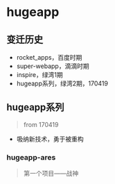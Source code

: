 # hugeapp

## 变迁历史
* rocket_apps，百度时期
* super-webapp，滴滴时期
* inspire，绿湾1期
* hugeapp系列，绿湾2期，170419


## hugeapp系列
> from 170419

* 吸纳新技术，勇于被重构


### hugeapp-ares
> 第一个项目——战神

